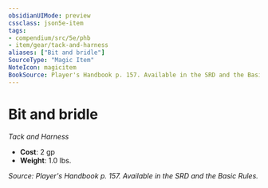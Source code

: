 ```yaml
---
obsidianUIMode: preview
cssclass: json5e-item
tags:
- compendium/src/5e/phb
- item/gear/tack-and-harness
aliases: ["Bit and bridle"]
SourceType: "Magic Item"
NoteIcon: magicitem
BookSource: Player's Handbook p. 157. Available in the SRD and the Basic Rules.
---
```

# Bit and bridle
*Tack and Harness*  

- **Cost**: 2 gp
- **Weight**: 1.0 lbs.

*Source: Player's Handbook p. 157. Available in the SRD and the Basic Rules.*
